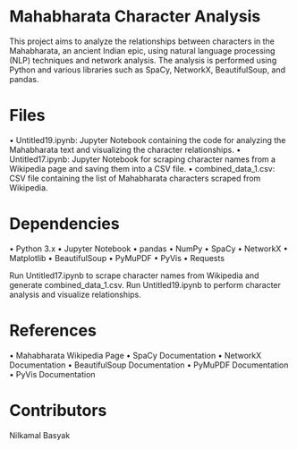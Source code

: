 # Mahabharata Character Analysis

This project aims to analyze the relationships between characters in the Mahabharata, an ancient Indian epic, using natural language processing (NLP) techniques and network analysis. The analysis is performed using Python and various libraries such as SpaCy, NetworkX, BeautifulSoup, and pandas.

# Files
•	Untitled19.ipynb: Jupyter Notebook containing the code for analyzing the Mahabharata text and visualizing the character relationships.
•	Untitled17.ipynb: Jupyter Notebook for scraping character names from a Wikipedia page and saving them into a CSV file.
•	combined_data_1.csv: CSV file containing the list of Mahabharata characters scraped from Wikipedia.

# Dependencies
•	Python 3.x
•	Jupyter Notebook
•	pandas
•	NumPy
•	SpaCy
•	NetworkX
•	Matplotlib
•	BeautifulSoup
•	PyMuPDF
•	PyVis
•	Requests

Run Untitled17.ipynb to scrape character names from Wikipedia and generate combined_data_1.csv.
Run Untitled19.ipynb to perform character analysis and visualize relationships.

# References
•	Mahabharata Wikipedia Page
•	SpaCy Documentation
•	NetworkX Documentation
•	BeautifulSoup Documentation
•	PyMuPDF Documentation
•	PyVis Documentation

# Contributors
Nilkamal Basyak

